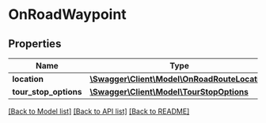 # OnRoadWaypoint

## Properties
Name | Type | Description | Notes
------------ | ------------- | ------------- | -------------
**location** | [**\Swagger\Client\Model\OnRoadRouteLocation**](OnRoadRouteLocation.md) |  | 
**tour_stop_options** | [**\Swagger\Client\Model\TourStopOptions**](TourStopOptions.md) |  | [optional] 

[[Back to Model list]](../../README.md#documentation-for-models) [[Back to API list]](../../README.md#documentation-for-api-endpoints) [[Back to README]](../../README.md)

